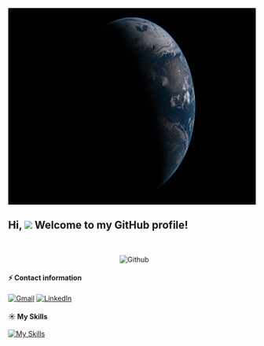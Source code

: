 
<div style="display: flex; justify-content: center;">
  <img src="https://github.com/WilliamLele/WilliamLele/blob/main/GIF.jpeg" alt="Image" style="height: 400px; width: 800px;">
</div>


## Hi, <img src="https://media.giphy.com/media/hvRJCLFzcasrR4ia7z/giphy.gif" width="25"> Welcome to my GitHub profile! 
<br>
<p>

<img width="55%" align="right" alt="Github" src="https://raw.githubusercontent.com/onimur/.github/master/.resources/git-header.svg" />

</p>
<br> 

#### :zap: Contact information
[![Gmail](https://img.shields.io/badge/Gmail-D14836?style=for-the-badge&logo=gmail&logoColor=white)](mailto:lewangjobs@gmail.com)
[![LinkedIn](https://img.shields.io/badge/LinkedIn-0077B5?style=for-the-badge&logo=linkedin&logoColor=white)](https://www.linkedin.com/in/lewangjobs/)     




#### :sunny: My Skills
[![My Skills](https://skills.thijs.gg/icons?i=java,c,py,html,css,r,&theme=light)](https://skills.thijs.gg)

<!---
![](https://github-readme-stats.vercel.app/api?username=WilliamLele&show_icons=true&theme=transparent)


![Top Langs](https://github-readme-stats.vercel.app/api/top-langs/?username=WilliamLele&layout=compact&theme=tokyonight)
--->


<!---
WilliamLele/WilliamLele is a ✨ special ✨ repository because its `README.md` (this file) appears on your GitHub profile.
You can click the Preview link to take a look at your changes.
--->
